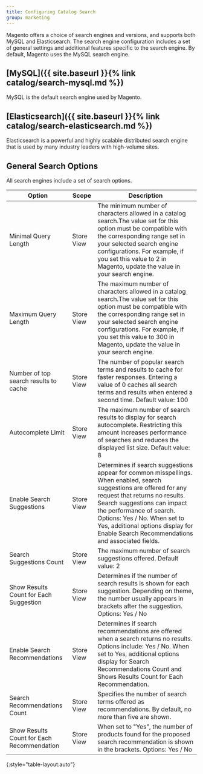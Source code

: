 ```yaml
---
title: Configuring Catalog Search
group: marketing
---
```


Magento offers a choice of search engines and versions, and supports both MySQL and Elasticsearch. The search engine configuration includes a set of general settings and additional features specific to the search engine. By default, Magento uses the MySQL search engine.

## [MySQL]({{ site.baseurl }}{% link catalog/search-mysql.md %})

MySQL is the default search engine used by Magento.

## [Elasticsearch]({{ site.baseurl }}{% link catalog/search-elasticsearch.md %})

Elasticsearch is a powerful and highly scalable distributed search engine that is used by many industry leaders with high-volume sites.

## General Search Options

All search engines include a set of search options.

|Option|Scope|Description|
|--- |--- |--- |
|Minimal Query Length|Store View|The minimum number of characters allowed in a catalog search.The value set for this option must be compatible with the corresponding range set in your selected search engine configurations. For example, if you set this value to 2 in Magento, update the value in your search engine.|
|Maximum Query Length|Store View|The maximum number of characters allowed in a catalog search.The value set for this option must be compatible with the corresponding range set in your selected search engine configurations. For example, if you set this value to 300 in Magento, update the value in your search engine.|
|Number of top search results to cache|Store View|The number of popular search terms and results to cache for faster responses. Entering a value of 0 caches all search terms and results when entered a second time. Default value: 100|
|Autocomplete Limit|Store View|The maximum number of search results to display for search autocomplete. Restricting this amount increases performance of searches and reduces the displayed list size. Default value: 8|
|Enable Search Suggestions|Store View|Determines if search suggestions appear for common misspellings. When enabled, search suggestions are offered for any request that returns no results. Search suggestions can impact the performance of search. Options: Yes / No. When set to Yes, additional options display for Enable Search Recommendations and associated fields.|
|Search Suggestions Count|Store View|The maximum number of search suggestions offered. Default value: 2|
|Show Results Count for Each Suggestion|Store View|Determines if the number of search results is shown for each suggestion. Depending on theme, the number usually appears in brackets after the suggestion. Options: Yes / No|
|Enable Search Recommendations|Store View|Determines if search recommendations are offered when a search returns no results. Options include: Yes / No. When set to Yes, additional options display for Search Recommendations Count and Shows Results Count for Each Recommendation.|
|Search Recommendations Count|Store View|Specifies the number of  search terms offered as recommendations. By default, no more than five are shown.|
|Show Results Count for Each Recommendation|Store View|When set to "Yes", the number of products found for the proposed search recommendation is shown in the brackets. Options: Yes / No|
{:style="table-layout:auto"}